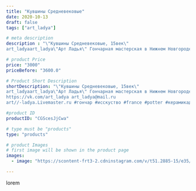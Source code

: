 ```yaml
---
title: "Кувшины Средневековые"
date: 2020-10-13
draft: false
tags: ["art_ladya"]

# meta description
description : "\"Кувшины Средневековые, 15век\" 
art_ladyaart_ladya\"Арт Ладья\" Гончарная мастерская в Нижнем Новгороде. Изготовление керамики и мастер//-классы по обучению. "

# product Price
price: "3000"
priceBefore: "3600.0"

# Product Short Description
shortDescription: "\"Кувшины Средневековые, 15век\" 
art_ladyaart_ladya\"Арт Ладья\" Гончарная мастерская в Нижнем Новгороде. Изготовление керамики и мастер//-классы по обучению. 
https://vk.com/art_ladya art_ladya@mail.ru 
art//-ladya.Livemaster.ru #гончар #исскуство #france #potter #керамикадляинтерьера #керамикаручнаяработа #гончарнаямастерская #керамиканазаказ #handmade #посудаизглины #керамика #гончарнаяпосуда #эксклюзивнаякерамика #dishes #decor #ceramicar #warrior #claygoods #restaurant #earthenware #ceramic #design #gifts #decanter #ceramicart #jug #источическаякерамика #clay #авторскаякерамика #medieval"

#product ID
productID: "CGScesJjCwa"

# type must be "products"
type: "products"

# product Images
# first image will be shown in the product page
images:
  - image: "https://scontent-frt3-2.cdninstagram.com/v/t51.2885-15/e35/121231354_350004929443119_5123922621868682287_n.jpg?_nc_ht=scontent-frt3-2.cdninstagram.com&_nc_cat=103&_nc_ohc=uBo5CgV13XgAX_as9SY&edm=APU89FABAAAA&ccb=7-4&oh=4e8992b5d4229b6bc524d10eb3b331b8&oe=612BBB4A&_nc_sid=86f79a&ig_cache_key=MjQxOTEyMTIwNDE0MjgxMjE4Ng%3D%3D.2-ccb7-4"

---
```

lorem
